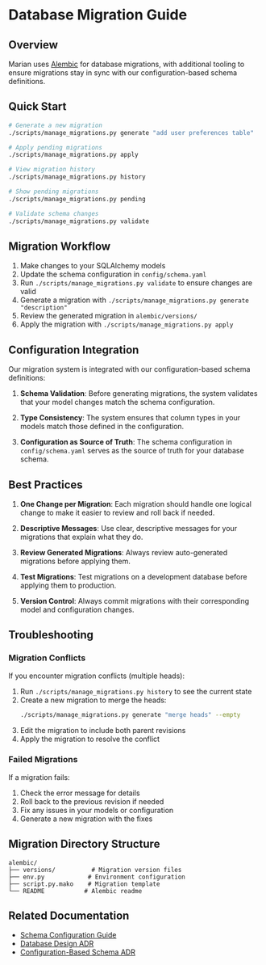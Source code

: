 # Database Migration Guide

## Overview

Marian uses [Alembic](https://alembic.sqlalchemy.org/) for database migrations, with additional tooling to ensure migrations stay in sync with our configuration-based schema definitions.

## Quick Start

```bash
# Generate a new migration
./scripts/manage_migrations.py generate "add user preferences table"

# Apply pending migrations
./scripts/manage_migrations.py apply

# View migration history
./scripts/manage_migrations.py history

# Show pending migrations
./scripts/manage_migrations.py pending

# Validate schema changes
./scripts/manage_migrations.py validate
```

## Migration Workflow

1. Make changes to your SQLAlchemy models
2. Update the schema configuration in `config/schema.yaml`
3. Run `./scripts/manage_migrations.py validate` to ensure changes are valid
4. Generate a migration with `./scripts/manage_migrations.py generate "description"`
5. Review the generated migration in `alembic/versions/`
6. Apply the migration with `./scripts/manage_migrations.py apply`

## Configuration Integration

Our migration system is integrated with our configuration-based schema definitions:

1. **Schema Validation**: Before generating migrations, the system validates that your model changes match the schema configuration.

2. **Type Consistency**: The system ensures that column types in your models match those defined in the configuration.

3. **Configuration as Source of Truth**: The schema configuration in `config/schema.yaml` serves as the source of truth for your database schema.

## Best Practices

1. **One Change per Migration**: Each migration should handle one logical change to make it easier to review and roll back if needed.

2. **Descriptive Messages**: Use clear, descriptive messages for your migrations that explain what they do.

3. **Review Generated Migrations**: Always review auto-generated migrations before applying them.

4. **Test Migrations**: Test migrations on a development database before applying them to production.

5. **Version Control**: Always commit migrations with their corresponding model and configuration changes.

## Troubleshooting

### Migration Conflicts

If you encounter migration conflicts (multiple heads):

1. Run `./scripts/manage_migrations.py history` to see the current state
2. Create a new migration to merge the heads:
   ```bash
   ./scripts/manage_migrations.py generate "merge heads" --empty
   ```
3. Edit the migration to include both parent revisions
4. Apply the migration to resolve the conflict

### Failed Migrations

If a migration fails:

1. Check the error message for details
2. Roll back to the previous revision if needed
3. Fix any issues in your models or configuration
4. Generate a new migration with the fixes

## Migration Directory Structure

```
alembic/
├── versions/          # Migration version files
├── env.py            # Environment configuration
├── script.py.mako    # Migration template
└── README           # Alembic readme
```

## Related Documentation

- [Schema Configuration Guide](schema_configuration.md)
- [Database Design ADR](../adr/0001-database-design.md)
- [Configuration-Based Schema ADR](../adr/0005-configuration-based-schema-definitions.md)
